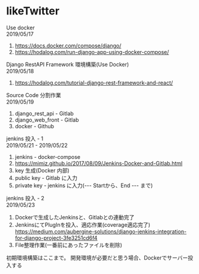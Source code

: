 # likeTwitter

Use docker
<br>2019/05/17
1. https://docs.docker.com/compose/django/
2. https://hodalog.com/run-django-app-using-docker-compose/

Django RestAPI Framework 環境構築(Use Docker)
<br>2019/05/18
1. https://hodalog.com/tutorial-django-rest-framework-and-react/

Source Code 分割作業
<br>2019/05/19
1. django_rest_api  - Gitlab
2. django_web_front - Gitlab
3. docker           - Github

jenkins 投入 - 1
<br>2019/05/21 - 2019/05/22
1. jenkins  - docker-compose
2. https://mimiz.github.io/2017/08/09/Jenkins-Docker-and-Gitlab.html
3. key 生成(Docker 内部)
4. public key  - Gitlab に入力
5. private key - jenkins に入力(--- Startから、End --- まで)

jenkins 投入 - 2
<br>2019/05/23
1. Dockerで生成したJenkinsと、Gitlabとの連動完了
2. JenkinsにてPlugInを投入、適応作業(coverage適応完了)
https://medium.com/aubergine-solutions/django-jenkins-integration-for-django-project-3fe3251cd6f4
3. File整理作業(一番前にあったファイルを削除)

初期環境構築はここまで。
開発環境が必要だと思う場合、Dockerでサーバー投入する
